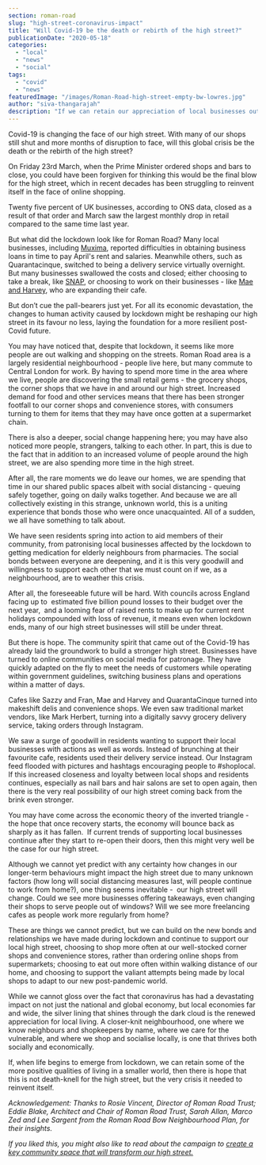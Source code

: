 ```yaml
---
section: roman-road
slug: "high-street-coronavirus-impact"
title: "Will Covid-19 be the death or rebirth of the high street?"
publicationDate: "2020-05-18"
categories: 
  - "local"
  - "news"
  - "social"
tags: 
  - "covid"
  - "news"
featuredImage: "/images/Roman-Road-high-street-empty-bw-lowres.jpg"
author: "siva-thangarajah"
description: "If we can retain our appreciation of local businesses out of goodwill and loyalty, and a newfound appreciation of our high street as an important part of our community, then we can hold on to hope."
---
```


Covid-19 is changing the face of our high street. With many of our shops still shut and more months of disruption to face, will this global crisis be the death or the rebirth of the high street? 

On Friday 23rd March, when the Prime Minister ordered shops and bars to close, you could have been forgiven for thinking this would be the final blow for the high street, which in recent decades has been struggling to reinvent itself in the face of online shopping. 

Twenty five percent of UK businesses, according to ONS data, closed as a result of that order and March saw the largest monthly drop in retail compared to the same time last year. 

But what did the lockdown look like for Roman Road? Many local businesses, including [Muxima](https://romanroadlondon.com/muxima-arts-cafe-music-venue/), reported difficulties in obtaining business loans in time to pay April's rent and salaries. Meanwhile others, such as Quarantacinque, switched to being a delivery service virtually overnight. But many businesses swallowed the costs and closed; either choosing to take a break, like [SNAP](https://romanroadlondon.com/helen-fisher-snap-store-interview/), or choosing to work on their businesses - like [Mae and Harvey](https://romanroadlondon.com/mae-and-harvey-cafe/), who are expanding their cafe. 

But don’t cue the pall-bearers just yet. For all its economic devastation, the changes to human activity caused by lockdown might be reshaping our high street in its favour no less, laying the foundation for a more resilient post-Covid future.  

You may have noticed that, despite that lockdown, it seems like more people are out walking and shopping on the streets. Roman Road area is a largely residential neighbourhood - people live here, but many commute to Central London for work. By having to spend more time in the area where we live, people are discovering the small retail gems - the grocery shops, the corner shops that we have in and around our high street. Increased demand for food and other services means that there has been stronger footfall to our corner shops and convenience stores, with consumers turning to them for items that they may have once gotten at a supermarket chain. 

There is also a deeper, social change happening here; you may have also noticed more people, strangers, talking to each other. In part, this is due to the fact that in addition to an increased volume of people around the high street, we are also spending more time in the high street.

After all, the rare moments we do leave our homes, we are spending that time in our shared public spaces albeit with social distancing - queuing safely together, going on daily walks together. And because we are all collectively existing in this strange, unknown world, this is a uniting experience that bonds those who were once unacquainted. All of a sudden, we all have something to talk about. 

We have seen residents spring into action to aid members of their community, from patronising local businesses affected by the lockdown to getting medication for elderly neighbours from pharmacies. The social bonds between everyone are deepening, and it is this very goodwill and willingness to support each other that we must count on if we, as a neighbourhood, are to weather this crisis.

After all, the foreseeable future will be hard. With councils across England facing up to  estimated five billion pound losses to their budget over the next year,  and a looming fear of raised rents to make up for current rent holidays compounded with loss of revenue, it means even when lockdown ends, many of our high street businesses will still be under threat. 

But there is hope. The community spirit that came out of the Covid-19 has already laid the groundwork to build a stronger high street. Businesses have turned to online communities on social media for patronage. They have quickly adapted on the fly to meet the needs of customers while operating within government guidelines, switching business plans and operations within a matter of days. 

Cafes like Sazzy and Fran, Mae and Harvey and QuarantaCinque turned into makeshift delis and convenience shops. We even saw traditional market vendors, like Mark Herbert, turning into a digitally savvy grocery delivery service, taking orders through Instagram. 

We saw a surge of goodwill in residents wanting to support their local businesses with actions as well as words. Instead of brunching at their favourite cafe, residents used their delivery service instead. Our Instagram feed flooded with pictures and hashtags encouraging people to #shoplocal. If this increased closeness and loyalty between local shops and residents continues, especially as nail bars and hair salons are set to open again, then there is the very real possibility of our high street coming back from the brink even stronger. 

You may have come across the economic theory of the inverted triangle - the hope that once recovery starts, the economy will bounce back as sharply as it has fallen.  If current trends of supporting local businesses continue after they start to re-open their doors, then this might very well be the case for our high street. 

Although we cannot yet predict with any certainty how changes in our longer-term behaviours might impact the high street due to many unknown factors (how long will social distancing measures last, will people continue to work from home?), one thing seems inevitable -  our high street will change. Could we see more businesses offering takeaways, even changing their shops to serve people out of windows? Will we see more freelancing cafes as people work more regularly from home? 

These are things we cannot predict, but we can build on the new bonds and relationships we have made during lockdown and continue to support our local high street, choosing to shop more often at our well-stocked corner shops and convenience stores, rather than ordering online shops from supermarkets; choosing to eat out more often within walking distance of our home, and choosing to support the valiant attempts being made by local shops to adapt to our new post-pandemic world. 

While we cannot gloss over the fact that coronavirus has had a devastating impact on not just the national and global economy, but local economies far and wide, the silver lining that shines through the dark cloud is the renewed appreciation for local living. A closer-knit neighbourhood, one where we know neighbours and shopkeepers by name, where we care for the vulnerable, and where we shop and socialise locally, is one that thrives both socially and economically.

If, when life begins to emerge from lockdown, we can retain some of the more positive qualities of living in a smaller world, then there is hope that this is not death-knell for the high street, but the very crisis it needed to reinvent itself.

_Acknowledgement:_ _Thanks to Rosie Vincent, Director of Roman Road Trust; Eddie Blake, Architect and Chair of Roman Road Trust, Sarah Allan,_ _Marco Zed_ _and Lee Sargent_ _from the Roman Road Bow Neighbourhood Plan, for their insights._ 

_If you liked this, you might also like to read about the campaign to_ [_create a key community space that will transform our high street._](https://romanroadlondon.com/common-room-crowdfund-london-mayor-pledge/)
